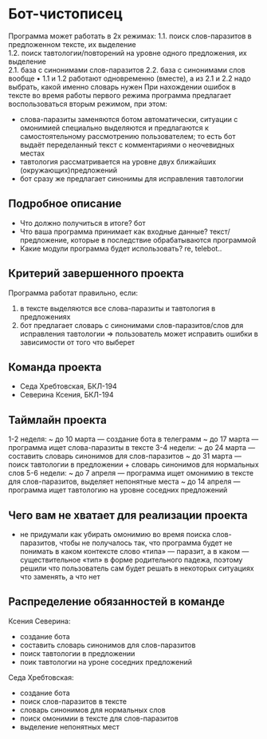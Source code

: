 # Бот-чистописец

Программа может работать в 2х режимах:
1.1. поиск слов-паразитов в предложенном тексте, их выделение  
1.2. поиск тавтологии/повторений на уровне одного предложения, их выделение  
2.1. база с синонимами слов-паразитов
2.2. база с синонимами слов вообще
• 1.1 и 1.2 работают одновременно (вместе), а из 2.1 и 2.2 надо выбрать, какой именно словарь нужен
При нахождении ошибок в тексте во время работы первого режима программа предлагает воспользоваться вторым режимом, при этом:
- слова-паразиты заменяются ботом автоматически, ситуации с омонимией специально выделяются и предлагаются к самостоятельному рассмотрению пользователем; то есть бот выдаёт переделанный текст с комментариями о неочевидных местах
- тавтология рассматривается на уровне двух ближайших (окружающих)предложений
- бот сразу же предлагает синонимы для исправления тавтологии
## Подробное описание

- Что должно получиться в итоге?
бот
- Что ваша программа принимает как входные данные?
текст/предложение, которые в последствие обрабатываются программой
- Какие модули программа будет использовать?
re, telebot..

## Критерий завершенного проекта

Программа работат правильно, если: 
1) в тексте выделяются все слова-паразиты и тавтология в предложениях
2) бот предлагает словарь с синонимами слов-паразитов/слов для исправления тавтологии => пользователь может исправить ошибки в зависимости от того что выберет 

## Команда проекта

- Седа Хребтовская, БКЛ-194
- Северина Ксения, БКЛ-194

## Таймлайн проекта

1-2 неделя:
~ до 10 марта — создание бота в телеграмм 
~ до 17 марта — программа ищет слова-паразиты в тексте
3-4 недели:
~ до 24 марта — составить словарь синонимов для слов-паразитов
~ до 31 марта — поиск тавтологии в предложении + словарь синонимов для нормальных слов
5-6 недели:
~ до 7 апреля — программа ищет омонимию в тексте для слов-паразитов, выделяет непонятные места
~ до 14 апреля — программа ищет тавтологию на уровне соседних предложений

## Чего вам не хватает для реализации проекта

- не придумали как убирать омонимию во время поиска слов-паразитов, чтобы не получалось так, что программа будет не понимать в каком контексте слово «типа» — паразит, а в каком — существительное «тип» в форме родительного падежа, поэтому решили что пользователь сам будет решать в некоторых ситуациях что заменять, а что нет

## Распределение обязанностей в команде

Ксения Северина:
- создание бота
- составить словарь синонимов для слов-паразитов
- поиск тавтологии в предложении
- поик тавтологии на уроне соседних предложений

Седа Хребтовская:
- создание бота
- поиск слов-паразитов в тексте 
- словарь синонимов для нормальных слов
- поиск омонимии в тексте для слов-паразитов
- выделение непонятных мест
